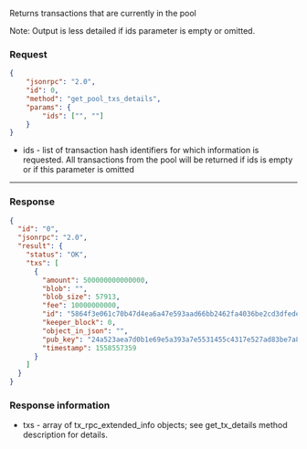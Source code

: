 Returns transactions that are currently in the pool

Note: Output is less detailed if ids parameter is empty or omitted.

### Request


```json
{
	"jsonrpc": "2.0",
	"id": 0,
	"method": "get_pool_txs_details",
	"params": {
		"ids": ["", ""]
	}
}
```
- ids - list of transaction hash identifiers for which information is requested. All transactions from the pool will be returned if ids is empty or if this parameter is omitted

---

### Response

```json
{
  "id": "0",
  "jsonrpc": "2.0",
  "result": {
    "status": "OK",
    "txs": [
      {
        "amount": 500000000000000,
        "blob": "",
        "blob_size": 57913,
        "fee": 10000000000,
        "id": "5864f3e061c70b47d4ea6a47e593aad66bb2462fa4036be2cd3dfede9faa7583",
        "keeper_block": 0,
        "object_in_json": "",
        "pub_key": "24a523aea7d0b1e69e5a393a7e5531455c4317e527ad83be7a871fea716dc45c",
        "timestamp": 1558557359
      }
    ]
  }
}
```

### Response information

- txs - array of tx_rpc_extended_info objects; see get_tx_details method description for details.

